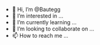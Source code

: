 - 👋 Hi, I’m @Bautegg
- 👀 I’m interested in ...
- 🌱 I’m currently learning ...
- 💞️ I’m looking to collaborate on ...
- 📫 How to reach me ...

<!---
Bautegg/Bautegg is a ✨ special ✨ repository because its `README.md` (this file) appears on your GitHub profile.
You can click the Preview link to take a look at your changes.
--->
